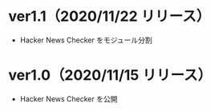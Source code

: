 # ver1.1（2020/11/22 リリース）
- Hacker News Checker をモジュール分割

# ver1.0（2020/11/15 リリース）
- Hacker News Checker を公開